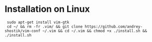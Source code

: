 # Installation on Linux
     sudo apt-get install vim-gtk
     cd ~/ && rm -fr .vim/ && git clone https://github.com/andrey-shostik/vim-conf ~/.vim && cd ~/.vim && chmod +x ./install.sh && ./install.sh

